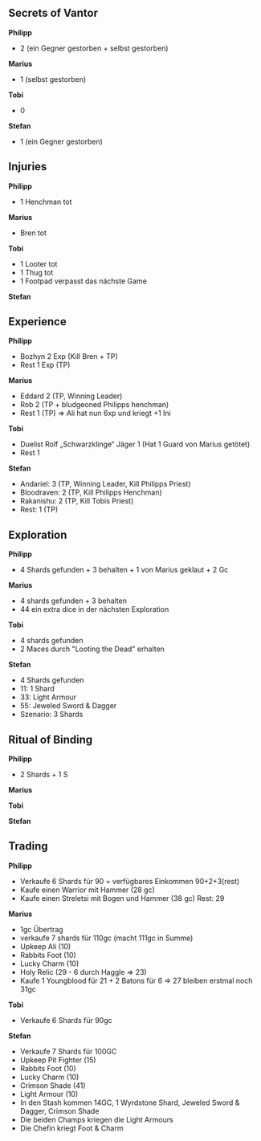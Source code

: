 ## Secrets of Vantor
**Philipp**  
  - 2 (ein Gegner gestorben + selbst gestorben)

**Marius**  
 - 1 (selbst gestorben)

**Tobi**  
 - 0

**Stefan**  
 - 1 (ein Gegner gestorben)

## Injuries
**Philipp**  
  - 1 Henchman tot

**Marius**  
 - Bren tot

**Tobi**  
 - 1 Looter tot
 - 1 Thug tot
 - 1 Footpad verpasst das nächste Game
   
**Stefan**  

## Experience
**Philipp**  
  - Bozhyn 2 Exp (Kill Bren + TP)
  - Rest 1 Exp (TP)

**Marius**  
 - Eddard 2 (TP, Winning Leader)
 - Rob 2 (TP + bludgeoned Philipps henchman)
 - Rest 1 (TP) 
=> Ali hat nun 6xp und kriegt +1 Ini

**Tobi**  
 - Duelist Rolf „Schwarzklinge“ Jäger 1 (Hat 1 Guard von Marius getötet)
 - Rest 1
   
**Stefan**  
 - Andariel: 3 (TP, Winning Leader, Kill Philipps Priest)
 - Bloodraven: 2 (TP, Kill Philipps Henchman)
 - Rakanishu: 2 (TP, Kill Tobis Priest)
 - Rest: 1 (TP)

## Exploration
**Philipp**  
  - 4 Shards gefunden + 3 behalten + 1 von Marius geklaut + 2 Gc 

**Marius**  
 - 4 shards gefunden + 3 behalten 
 - 44 ein extra dice in der nächsten Exploration 

**Tobi**  
 - 4 shards gefunden
 - 2 Maces durch "Looting the Dead" erhalten
   
**Stefan**  
 - 4 Shards gefunden
 - 11: 1 Shard
 - 33: Light Armour
 - 55: Jeweled Sword & Dagger
 - Szenario: 3 Shards

## Ritual of Binding
**Philipp**   
- 2 Shards + 1 S
  
**Marius**  

**Tobi**  

**Stefan**  

## Trading
**Philipp**   
- Verkaufe 6 Shards für 90 = verfügbares Einkommen 90+2+3(rest)
- Kaufe einen Warrior mit Hammer (28 gc)
- Kaufe einen Streletsi mit Bogen und Hammer (38 gc)
Rest: 29

**Marius**  
 - 1gc Übertrag
 - verkaufe 7 shards für 110gc (macht 111gc in Summe)
 - Upkeep Ali (10)
 - Rabbits Foot (10)
 - Lucky Charm (10)
 - Holy Relic (29 - 6 durch Haggle => 23)
 - Kaufe 1 Youngblood für 21 + 2 Batons für 6 => 27
bleiben erstmal noch 31gc

**Tobi**  
- Verkaufe 6 Shards für 90gc
  
**Stefan**  
 - Verkaufe 7 Shards für 100GC
 - Upkeep Pit Fighter (15)
 - Rabbits Foot (10)
 - Lucky Charm (10)
 - Crimson Shade (41)
 - Light Armour (10)
 - In den Stash kommen 14GC, 1 Wyrdstone Shard, Jeweled Sword & Dagger, Crimson Shade
 - Die beiden Champs kriegen die Light Armours
 - Die Chefin kriegt Foot & Charm

